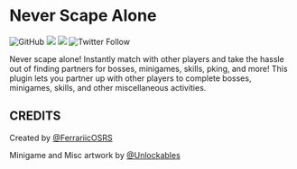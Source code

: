 # Never Scape Alone
![GitHub](https://img.shields.io/github/license/NeverScapeAlone/never-scape-alone)
[![](https://img.shields.io/endpoint?url=https://i.pluginhub.info/shields/rank/plugin/never-scape-alone)](https://runelite.net/plugin-hub) [![](https://img.shields.io/endpoint?url=https://i.pluginhub.info/shields/installs/plugin/never-scape-alone)](https://runelite.net/plugin-hub) 
![Twitter Follow](https://img.shields.io/twitter/follow/NeverScapeAlone?style=social)

Never scape alone! Instantly match with other players and take the hassle out of finding partners for bosses, minigames, skills, pking, and more! This plugin lets you partner up with other players to complete bosses, minigames, skills, and other miscellaneous activities. 


## CREDITS
Created by [@FerrariicOSRS](www.twitter.com/Ferrariicosrs)

Minigame and Misc artwork by [@Unlockables](www.twitter.com/unlockables)